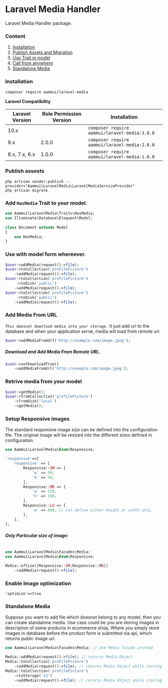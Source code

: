 # Laravel Media Handler

Laravel Media Handler package.

### Content

1. [Installation](https://github.com/bedus-creation/laravel-media#installation)
2. [Publish Assets and Migration](https://github.com/bedus-creation/laravel-media#publish-assests)
3. [Use Trait in model](https://github.com/bedus-creation/laravel-media#add-hasmedia-trait-to-your-model)
4. [Call from anywhere](https://github.com/bedus-creation/laravel-media#use-with-model-form-whereever)
5. [Standalone Media](https://github.com/bedus-creation/laravel-media#standalone-media)

### Installation

```
composer require aammui/laravel-media
```
**Laravel Compatibility**

| Laravel Version | Role Permission Version | Installation                                      |
|-----------------|-------------------------|---------------------------------------------------|
| 10.x            |                         | ```composer require aammui/laravel-media:3.0.0``` |
| 9.x             | 2.0.0                   | ```composer require aammui/laravel-media:2.0.0``` |
| 8.x, 7.x, 6.x   | 1.0.0                   | ```composer require aammui/laravel-media:1.0.0``` |

### Publish assests

```
php artisan vendor:publish --provider="Aammui\LaravelMedia\LaravelMediaServiceProvider"
php artisan migrate
```

### Add ```HasMedia``` Trait to your model.

```php
use Aammui\LaravelMedia\Traits\HasMedia;
use Illuminate\Database\Eloquent\Model;
 
class Document extends Model
{
    use HasMedia;
}
```

### Use with model form whereever.

```php
$user->addMedia(request()->file);
$user->toCollection('profilePicture')
    ->addMedia(request()->file);
$user->toCollection('profilePicture')
     ->toDisk('public')
    ->addMedia(request()->file);
$user->toCollection('profilePicture')
     ->toDisk('public')
    ->addMedia(request()->file);
```

### Add Media From URL

```This doesnot download media into your storage.``` It just add url to the database and when your application serve,
media will load from remote url.

```php
$user->addMediaFromUrl('http://example.com/image.jpeg');
```

##### Download and Add Media From Remote URL.

```php
$user->setDownloadTrue()
    ->addMediaFromUrl('http://example.com/image.jpeg');
```

### Retrive media from your model

```php
$user->getMedia();
$user->fromCollection('profilePicture')
    ->fromDisk('local')
    ->getMedia();
```

### Setup Responsive images

The standard responsive image size can be defined into the configuration file. The original image will be resized into
the different sizes defined in configuration.

```php
use Aammui\LaravelMedia\Enum\Responsive;

'responsive'=>[
   'responsive' => [
        Responsive::SM => [
            'w' => 50,
            'h' => 50,
        ],
        Responsive::MD => [
            'w' => 150,
            'h' => 150,
        ],
        Responsive::LG => [
            'w' => 600, // Can define either height or width only.
        ],
    ],
];
```

##### Only Particular size of image:

```php

use Aammui\LaravelMedia\Facades\Media;
use Aammui\LaravelMedia\Enum\Responsive;

Media::ofSize([Responsive::SM,Responsive::MD])
    ->addMedia(request()->file);
```

### Enable Image optimization

```
'optimize'=>true
```

### Standalone Media

Suppose you want to add file which doesnot belong to any model, then you can create standalone media. Use case could be
you are storing images in description of some products in ecommerce shop, Where you simply store images in database
before the product form is submitted via api, which returns public image url.

```php
use Aammui\LaravelMedia\Facades\Media; // Use Media facade instead

Media::addMedia(request()->file); // returns Media Object
Media::toCollection('profilePicture')
    ->addMedia(request()->file); // returns Media Object while storing grouping files in profilepicture
Media::toCollection('profilePicture')
    ->toStorage('s3')
    ->addMedia(request()->file); // returns Media Object while storing files in s3
```
